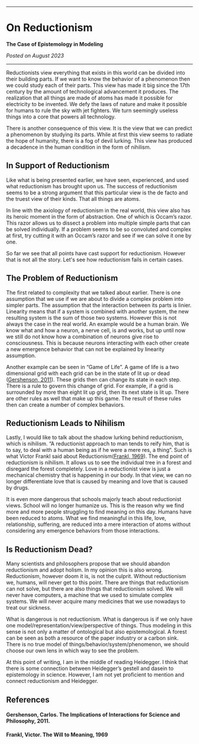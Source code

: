 ***

# On Reductionism

**The Case of Epistemology in Modeling**

*Posted on August 2023*

***

Reductionists view everything that exists in this world can be divided into their building parts. If we want to know the behavior of a phenomenon then we could study each of their parts. This view has made it big since the 17th century by the amount of technological advancement it produces. The realization that all things are made of atoms has made it possible for electricity to be invented. We defy the laws of nature and make it possible for humans to rule the sky with jet fighters. We turn seemingly useless things into a core that powers all technology.

There is another consequence of this view. It is the view that we can predict a phenomenon by studying its parts. While at first this view seems to radiate the hope of humanity, there is a fog of devil lurking. This view has produced a decadence in the human condition in the form of nihilism.

## In Support of Reductionism

Like what is being presented earlier, we have seen, experienced, and used what reductionism has brought upon us. The success of reductionism seems to be a strong argument that this particular view is the de facto and the truest view of their kinds. That all things are atoms.

In line with the axiology of reductionism in the real world, this view also has its heroic moment in the form of abstraction. One of which is Occam’s razor. This razor allows us to dissect a problem into multiple simple parts that can be solved individually. If a problem seems to be so convoluted and complex at first, try cutting it with an Occam’s razor and see if we can solve it one by one.

So far we see that all points have cast support for reductionism. However that is not all the story. Let's see how reductionism fails in certain cases.

## The Problem of Reductionism

The first related to complexity that we talked about earlier. There is one assumption that we use if we are about to divide a complex problem into simpler parts. The assumption that the interaction between its parts is linier. Linearity means that if a system is combined with another system, the new resulting system is the sum of those two systems. However this is not always the case in the real world. An example would be a human brain. We know what and how a neuron, a nerve cell, is and works, but up until now we still do not know how a combination of neurons give rise to consciousness. This is because neurons interacting with each other create a new emergence behavior that can not be explained by linearity assumption.

Another example can be seen in “Game of Life”. A game of life is a two dimensional grid with each grid can be in the state of lit up or dead ([Gershenson, 2011](#gershenson,-carlos.-the-implications-of-interactions-for-science-and-philosophy,-2011.)). These grids then can change its state in each step. There is a rule to govern this change of grid. For example, if a grid is surrounded by more than eight lit up grid, then its next state is lit up. There are other rules as well that make up this game. The result of these rules then can create a number of complex behaviors.

## Reductionism Leads to Nihilism

Lastly, I would like to talk about the shadow lurking behind reductionism, which is nihilism. “A reductionist approach to man tends to reify him, that is to say, to deal with a human being as if he were a mere res, a thing”. Such is what Victor Frankl said about Reductionism([Frankl, 1969](#frankl,-victor.-the-will-to-meaning,-1969)). The end point of reductionism is nihilism. It allows us to see the individual tree in a forest and disregard the forest completely. Love in a reductionist view is just a mechanical chemistry that is happening in our body. In that view, we can no longer differentiate love that is caused by meaning and love that is caused by drugs.

It is even more dangerous that schools majorly teach about reductionist views. School will no longer humanize us. This is the reason why we find more and more people struggling to find meaning on this day. Humans have been reduced to atoms. What we find meaningful in this life, love, relationship, suffering, are reduced into a mere interaction of atoms without considering any emergence behaviors from those interactions.

## Is Reductionism Dead?

Many scientists and philosophers propose that we should abandon reductionism and adopt holism. In my opinion this is also wrong. Reductionism, however doom it is, is not the culprit. Without reductionism we, humans, will never get to this point. There are things that reductionism can not solve, but there are also things that reductionism solved. We will never have computers, a machine that we used to simulate complex systems. We will never acquire many medicines that we use nowadays to treat our sickness.

What is dangerous is not reductionism. What is dangerous is if we only have one model/representation/view/perspective of things. Thus modeling in this sense is not only a matter of ontological but also epistemological. A forest can be seen as both a resource of the paper industry or a carbon sink. There is no true model of things/behavior/system/phenomenon, we should choose our own lens in which way to see the problem.

At this point of writing, I am in the middle of reading Heidegger. I think that there is some connection between Heidegger’s gestell and dasein to epistemology in science. However, I am not yet proficient to mention and connect reductionism and Heidegger.

## References

#### Gershenson, Carlos. The Implications of Interactions for Science and Philosophy, 2011.

#### Frankl, Victor. The Will to Meaning, 1969
